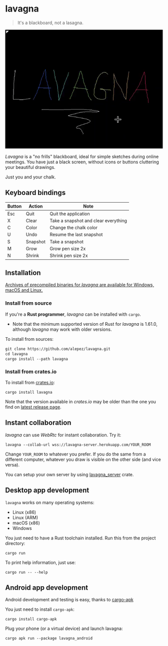 # lavagna

> It's a blackboard, not a lasagna.

![preview](.lavagna.gif)

*Lavagna* is a "no frills" blackboard, ideal for simple sketches during online
meetings. You have just a black screen, without icons or buttons cluttering
your beautiful drawings.

Just you and your chalk.

## Keyboard bindings

| Button | Action   | Note                                 |
|--------|----------|--------------------------------------|
| Esc    | Quit     | Quit the application                 |
| X      | Clear    | Take a snapshot and clear everything |
| C      | Color    | Change the chalk color               |
| U      | Undo     | Resume the last snapshot             |
| S      | Snapshot | Take a snapshot                      |
| M      | Grow     | Grow pen size 2x                     |
| N      | Shrink   | Shrink pen size 2x                   |

## Installation

[Archives of precompiled binaries for *lavagna* are available for Windows, macOS
and Linux.](https://github.com/alepez/lavagna/releases/latest)

### Install from source

If you're a **Rust programmer**, *lavagna* can be installed with `cargo`.

- Note that the minimum supported version of Rust for *lavagna* is 1.61.0,
  although *lavagna* may work with older versions.

To install from sources:

```shell
git clone https://github.com/alepez/lavagna.git
cd lavagna
cargo install --path lavagna
```

### Install from crates.io

To install from [crates.io](https://crates.io):

```shell
cargo install lavagna
```

Note that the version available in *crates.io* may be older than the one you
find on [latest release
page](https://github.com/alepez/lavagna/releases/latest).

## Instant collaboration

*lavagna* can use *WebRtc* for instant collaboration. Try it:

```shell
lavagna --collab-url wss://lavagna-server.herokuapp.com/YOUR_ROOM
```

Change `YOUR_ROOM` to whatever you prefer. If you do the same from a different
computer, whatever you draw is visible on the other side (and vice versa).

You can setup your own server by using
[lavagna_server](https://github.com/alepez/lavagna_server) crate.

## Desktop app development

`lavagna` works on many operating systems:

- Linux (x86)
- Linux (ARM)
- macOS (x86)
- Windows

You just need to have a Rust toolchain installed. Run this from the project
directory:

```shell
cargo run
```

To print help information, just use:

```shell
cargo run -- --help
```

## Android app development

Android development and testing is easy, thanks to [cargo-apk](https://crates.io/crates/cargo-apk)

You just need to install `cargo-apk`:

```shell
cargo install cargo-apk
```

Plug your phone (or a virtual device) and launch lavagna:

```shell
cargo apk run --package lavagna_android
```
